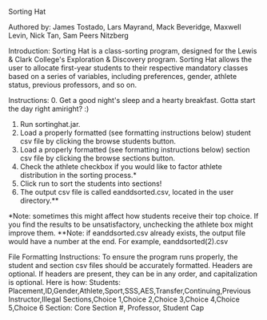 Sorting Hat

Authored by: James Tostado, Lars Mayrand, Mack Beveridge, Maxwell Levin, Nick Tan, Sam Peers Nitzberg

Introduction:
Sorting Hat is a class-sorting program, designed for the Lewis & Clark College's Exploration & Discovery program. Sorting Hat allows the user to allocate first-year students to their respective mandatory classes based on a series of variables, including preferences, gender, athlete status, previous professors, and so on. 

Instructions:
0. Get a good night's sleep and a hearty breakfast. Gotta start the day right amiright? :)
1. Run sortinghat.jar.
2. Load a properly formatted (see formatting instructions below) student csv file by clicking the browse students button.
3. Load a properly formatted (see formatting instructions below) section csv file by clicking the browse sections button.
4. Check the athlete checkbox if you would like to factor athlete distribution in the sorting process.*
5. Click run to sort the students into sections!
6. The output csv file is called eanddsorted.csv, located in the user directory.**

*Note: sometimes this might affect how students receive their top choice. If you find the results to be unsatisfactory, unchecking the athlete box might improve them.
**Note: if eanddsorted.csv already exists, the output file would have a number at the end. For example, eanddsorted(2).csv

File Formatting Instructions:
To ensure the program runs properly, the student and section csv files should be accurately formatted. Headers are optional. If headers are present, they can be in any order, and capitalization is optional. Here is how:
Students: Placement,ID,Gender,Athlete,Sport,SSS,AES,Transfer,Continuing,Previous Instructor,Illegal Sections,Choice 1,Choice 2,Choice 3,Choice 4,Choice 5,Choice 6
Section: Core Section #, Professor, Student Cap
